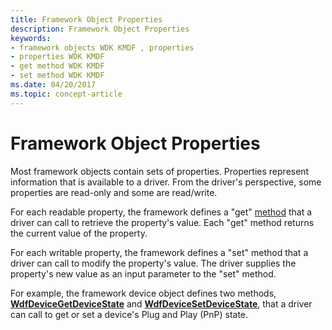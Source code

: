 ```yaml
---
title: Framework Object Properties
description: Framework Object Properties
keywords:
- framework objects WDK KMDF , properties
- properties WDK KMDF
- get method WDK KMDF
- set method WDK KMDF
ms.date: 04/20/2017
ms.topic: concept-article
---
```


# Framework Object Properties





Most framework objects contain sets of properties. Properties represent information that is available to a driver. From the driver's perspective, some properties are read-only and some are read/write.

For each readable property, the framework defines a "get" [method](framework-object-methods.md) that a driver can call to retrieve the property's value. Each "get" method returns the current value of the property.

For each writable property, the framework defines a "set" method that a driver can call to modify the property's value. The driver supplies the property's new value as an input parameter to the "set" method.

For example, the framework device object defines two methods, [**WdfDeviceGetDeviceState**](/windows-hardware/drivers/ddi/wdfdevice/nf-wdfdevice-wdfdevicegetdevicestate) and [**WdfDeviceSetDeviceState**](/windows-hardware/drivers/ddi/wdfdevice/nf-wdfdevice-wdfdevicesetdevicestate), that a driver can call to get or set a device's Plug and Play (PnP) state.

 

